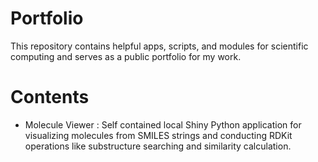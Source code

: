 # Portfolio

This repository contains helpful apps, scripts, and modules for scientific computing and serves as a public portfolio for my work.

# Contents

- Molecule Viewer : Self contained local Shiny Python application for visualizing molecules from SMILES strings and conducting RDKit operations like substructure searching and similarity calculation.